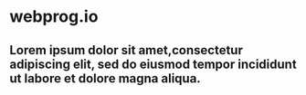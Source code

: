 # webprog.io
## Lorem ipsum dolor sit amet,consectetur adipiscing elit, sed do eiusmod tempor incididunt ut labore et dolore magna aliqua.